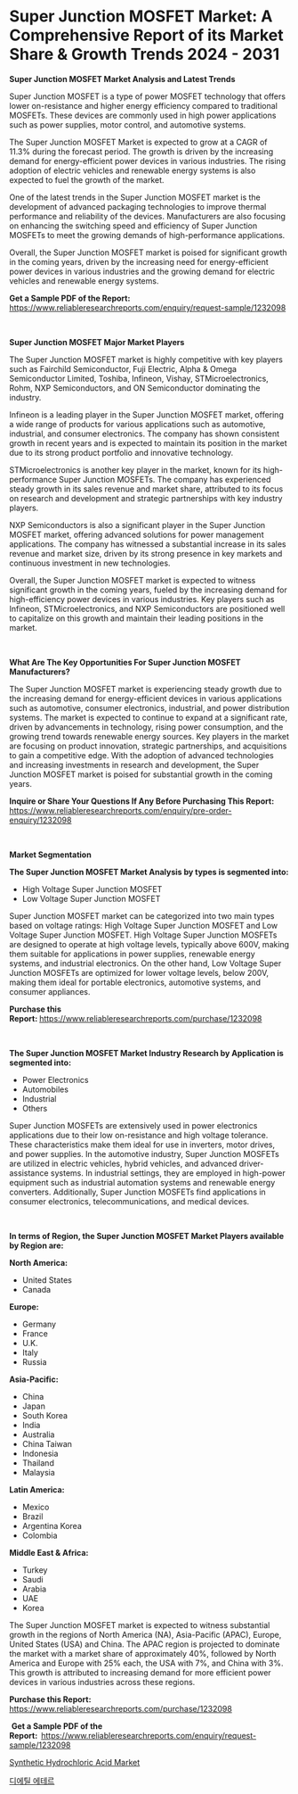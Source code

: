 <p><h1>Super Junction MOSFET Market: A Comprehensive Report of its Market Share & Growth Trends 2024 - 2031</h1></p><p><strong>Super Junction MOSFET Market Analysis and Latest Trends</strong></p>
<p><p>Super Junction MOSFET is a type of power MOSFET technology that offers lower on-resistance and higher energy efficiency compared to traditional MOSFETs. These devices are commonly used in high power applications such as power supplies, motor control, and automotive systems.</p><p>The Super Junction MOSFET Market is expected to grow at a CAGR of 11.3% during the forecast period. The growth is driven by the increasing demand for energy-efficient power devices in various industries. The rising adoption of electric vehicles and renewable energy systems is also expected to fuel the growth of the market.</p><p>One of the latest trends in the Super Junction MOSFET market is the development of advanced packaging technologies to improve thermal performance and reliability of the devices. Manufacturers are also focusing on enhancing the switching speed and efficiency of Super Junction MOSFETs to meet the growing demands of high-performance applications.</p><p>Overall, the Super Junction MOSFET market is poised for significant growth in the coming years, driven by the increasing need for energy-efficient power devices in various industries and the growing demand for electric vehicles and renewable energy systems.</p></p>
<p><strong>Get a Sample PDF of the Report:&nbsp;</strong> <a href="https://www.reliableresearchreports.com/enquiry/request-sample/1232098">https://www.reliableresearchreports.com/enquiry/request-sample/1232098</a></p>
<p>&nbsp;</p>
<p><strong>Super Junction MOSFET Major Market Players</strong></p>
<p><p>The Super Junction MOSFET market is highly competitive with key players such as Fairchild Semiconductor, Fuji Electric, Alpha & Omega Semiconductor Limited, Toshiba, Infineon, Vishay, STMicroelectronics, Rohm, NXP Semiconductors, and ON Semiconductor dominating the industry.</p><p>Infineon is a leading player in the Super Junction MOSFET market, offering a wide range of products for various applications such as automotive, industrial, and consumer electronics. The company has shown consistent growth in recent years and is expected to maintain its position in the market due to its strong product portfolio and innovative technology.</p><p>STMicroelectronics is another key player in the market, known for its high-performance Super Junction MOSFETs. The company has experienced steady growth in its sales revenue and market share, attributed to its focus on research and development and strategic partnerships with key industry players.</p><p>NXP Semiconductors is also a significant player in the Super Junction MOSFET market, offering advanced solutions for power management applications. The company has witnessed a substantial increase in its sales revenue and market size, driven by its strong presence in key markets and continuous investment in new technologies.</p><p>Overall, the Super Junction MOSFET market is expected to witness significant growth in the coming years, fueled by the increasing demand for high-efficiency power devices in various industries. Key players such as Infineon, STMicroelectronics, and NXP Semiconductors are positioned well to capitalize on this growth and maintain their leading positions in the market.</p></p>
<p>&nbsp;</p>
<p><strong>What Are The Key Opportunities For Super Junction MOSFET Manufacturers?</strong></p>
<p><p>The Super Junction MOSFET market is experiencing steady growth due to the increasing demand for energy-efficient devices in various applications such as automotive, consumer electronics, industrial, and power distribution systems. The market is expected to continue to expand at a significant rate, driven by advancements in technology, rising power consumption, and the growing trend towards renewable energy sources. Key players in the market are focusing on product innovation, strategic partnerships, and acquisitions to gain a competitive edge. With the adoption of advanced technologies and increasing investments in research and development, the Super Junction MOSFET market is poised for substantial growth in the coming years.</p></p>
<p><strong>Inquire or Share Your Questions If Any Before Purchasing This Report:</strong> <a href="https://www.reliableresearchreports.com/enquiry/pre-order-enquiry/1232098">https://www.reliableresearchreports.com/enquiry/pre-order-enquiry/1232098</a></p>
<p>&nbsp;</p>
<p><strong>Market Segmentation</strong></p>
<p><strong>The Super Junction MOSFET Market Analysis by types is segmented into:</strong></p>
<p><ul><li>High Voltage Super Junction MOSFET</li><li>Low Voltage Super Junction MOSFET</li></ul></p>
<p><p>Super Junction MOSFET market can be categorized into two main types based on voltage ratings: High Voltage Super Junction MOSFET and Low Voltage Super Junction MOSFET. High Voltage Super Junction MOSFETs are designed to operate at high voltage levels, typically above 600V, making them suitable for applications in power supplies, renewable energy systems, and industrial electronics. On the other hand, Low Voltage Super Junction MOSFETs are optimized for lower voltage levels, below 200V, making them ideal for portable electronics, automotive systems, and consumer appliances.</p></p>
<p><strong>Purchase this Report:&nbsp;</strong><a href="https://www.reliableresearchreports.com/purchase/1232098">https://www.reliableresearchreports.com/purchase/1232098</a></p>
<p>&nbsp;</p>
<p><strong>The Super Junction MOSFET Market Industry Research by Application is segmented into:</strong></p>
<p><ul><li>Power Electronics</li><li>Automobiles</li><li>Industrial</li><li>Others</li></ul></p>
<p><p>Super Junction MOSFETs are extensively used in power electronics applications due to their low on-resistance and high voltage tolerance. These characteristics make them ideal for use in inverters, motor drives, and power supplies. In the automotive industry, Super Junction MOSFETs are utilized in electric vehicles, hybrid vehicles, and advanced driver-assistance systems. In industrial settings, they are employed in high-power equipment such as industrial automation systems and renewable energy converters. Additionally, Super Junction MOSFETs find applications in consumer electronics, telecommunications, and medical devices.</p></p>
<p>&nbsp;</p>
<p><strong>In terms of Region, the Super Junction MOSFET Market Players available by Region are:</strong></p>
<p>
    <p> <strong> North America: </strong>
        <ul>
            <li>United States</li>
            <li>Canada</li>
        </ul>
        </p> 
    <p> <strong> Europe: </strong>
        <ul>
            <li>Germany</li>
            <li>France</li>
            <li>U.K.</li>
            <li>Italy</li>
            <li>Russia</li>
        </ul>
        </p> 
    <p> <strong> Asia-Pacific: </strong>
        <ul>
            <li>China</li>
            <li>Japan</li>
            <li>South Korea</li>
            <li>India</li>
            <li>Australia</li>
            <li>China Taiwan</li>
            <li>Indonesia</li>
            <li>Thailand</li>
            <li>Malaysia</li>
        </ul>
        </p> 
    <p> <strong> Latin America: </strong>
        <ul>
            <li>Mexico</li>
            <li>Brazil</li>
            <li>Argentina Korea</li>
            <li>Colombia</li>
        </ul>
        </p> 
    <p> <strong> Middle East & Africa: </strong>
        <ul>
            <li>Turkey</li>
            <li>Saudi</li>
            <li>Arabia</li>
            <li>UAE</li>
            <li>Korea</li>
        </ul>
    </p>
    </p>
<p><p>The Super Junction MOSFET market is expected to witness substantial growth in the regions of North America (NA), Asia-Pacific (APAC), Europe, United States (USA) and China. The APAC region is projected to dominate the market with a market share of approximately 40%, followed by North America and Europe with 25% each, the USA with 7%, and China with 3%. This growth is attributed to increasing demand for more efficient power devices in various industries across these regions.</p></p>
<p><strong>Purchase this Report: </strong><a href="https://www.reliableresearchreports.com/purchase/1232098">https://www.reliableresearchreports.com/purchase/1232098</a></p>
<p>&nbsp;<strong>Get a Sample PDF of the Report:&nbsp;&nbsp;</strong><a href="https://www.reliableresearchreports.com/enquiry/request-sample/1232098">https://www.reliableresearchreports.com/enquiry/request-sample/1232098</a></p>
<p><strong></strong></p>
<p><p><a href="https://simplistic-meeting-7ee.notion.site/Synthetic-Hydrochloric-Acid-Market-Size-Market-Trends-and-Growth-Outlook-forecasted-for-period-fro-2c00a31ea3ac49c1876ddaa5582ebf18">Synthetic Hydrochloric Acid Market</a></p><p><a href="https://github.com/darrellockm3ytan895656/Market-Research-Report-List-1/blob/main/79011268718.md">디에틸 에테르</a></p></p>